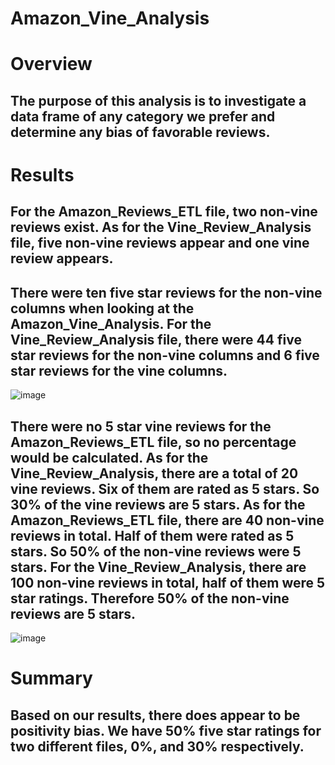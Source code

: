 # Amazon_Vine_Analysis
# Overview
## The purpose of this analysis is to investigate a data frame of any category we prefer and determine any bias of favorable reviews.
# Results
## For the Amazon_Reviews_ETL file, two non-vine reviews exist. As for the Vine_Review_Analysis file, five non-vine reviews appear and one vine review appears.
## There were ten five star reviews for the non-vine columns when looking at the Amazon_Vine_Analysis. For the Vine_Review_Analysis file, there were 44 five star reviews for the non-vine columns and 6 five star reviews for the vine columns.
![image](https://user-images.githubusercontent.com/89429991/209010451-63779559-3b6c-401f-9417-68b76517d4dd.png)

## There were no 5 star vine reviews for the Amazon_Reviews_ETL file, so no percentage would be calculated. As for the Vine_Review_Analysis, there are a total of 20 vine reviews. Six of them are rated as 5 stars. So 30% of the vine reviews are 5 stars. As for the Amazon_Reviews_ETL file, there are 40 non-vine reviews in total. Half of them were rated as 5 stars. So 50% of the non-vine reviews were 5 stars. For the Vine_Review_Analysis, there are 100 non-vine reviews in total, half of them were 5 star ratings. Therefore 50% of the non-vine reviews are 5 stars.
![image](https://user-images.githubusercontent.com/89429991/209010563-87c915f9-130e-47dc-a78c-62e9929e54f3.png)

# Summary
## Based on our results, there does appear to be positivity bias. We have 50% five star ratings for two different files, 0%, and 30% respectively.
